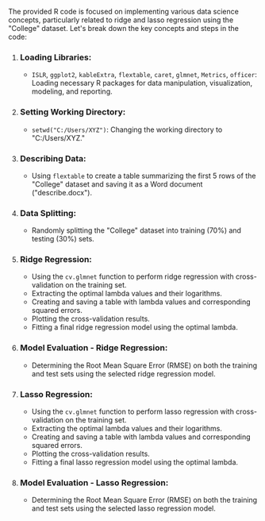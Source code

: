 The provided R code is focused on implementing various data science concepts, particularly related to ridge and lasso regression using the "College" dataset. Let's break down the key concepts and steps in the code:

1. ### Loading Libraries:
   - `ISLR`, `ggplot2`, `kableExtra`, `flextable`, `caret`, `glmnet`, `Metrics`, `officer`: Loading necessary R packages for data manipulation, visualization, modeling, and reporting.

2. ### Setting Working Directory:
   - `setwd("C:/Users/XYZ")`: Changing the working directory to "C:/Users/XYZ."

3. ### Describing Data:
   - Using `flextable` to create a table summarizing the first 5 rows of the "College" dataset and saving it as a Word document ("describe.docx").

4. ### Data Splitting:
   - Randomly splitting the "College" dataset into training (70%) and testing (30%) sets.

5. ### Ridge Regression:
   - Using the `cv.glmnet` function to perform ridge regression with cross-validation on the training set.
   - Extracting the optimal lambda values and their logarithms.
   - Creating and saving a table with lambda values and corresponding squared errors.
   - Plotting the cross-validation results.
   - Fitting a final ridge regression model using the optimal lambda.

6. ### Model Evaluation - Ridge Regression:
   - Determining the Root Mean Square Error (RMSE) on both the training and test sets using the selected ridge regression model.

7. ### Lasso Regression:
   - Using the `cv.glmnet` function to perform lasso regression with cross-validation on the training set.
   - Extracting the optimal lambda values and their logarithms.
   - Creating and saving a table with lambda values and corresponding squared errors.
   - Plotting the cross-validation results.
   - Fitting a final lasso regression model using the optimal lambda.

8. ### Model Evaluation - Lasso Regression:
   - Determining the Root Mean Square Error (RMSE) on both the training and test sets using the selected lasso regression model.